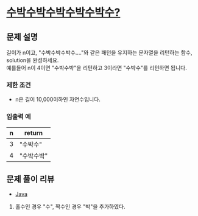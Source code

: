 # [수박수박수박수박수박수?](https://programmers.co.kr/learn/courses/30/lessons/12922)

## 문제 설명
길이가 n이고, "수박수박수박수...."와 같은 패턴을 유지하는 문자열을 리턴하는 함수, solution을 완성하세요.  
예를들어 n이 4이면 "수박수박"을 리턴하고 3이라면 "수박수"를 리턴하면 됩니다.

### 제한 조건
- n은 길이 10,000이하인 자연수입니다.

### 입출력 예
|n|return|
|---|---|
|3|"수박수"|
|4|"수박수박"|

## 문제 풀이 리뷰
- [Java](./Solution.java)
1. 홀수인 경우 "수", 짝수인 경우 "박"을 추가하였다.